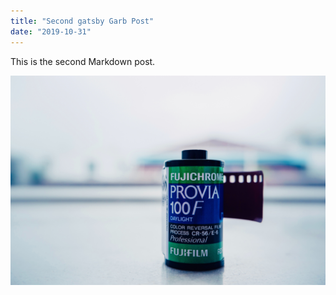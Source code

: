 ```yaml
---
title: "Second gatsby Garb Post"
date: "2019-10-31"
---
```


This is the second Markdown post.

![Film cannister](images/film-cannister.jpg)
